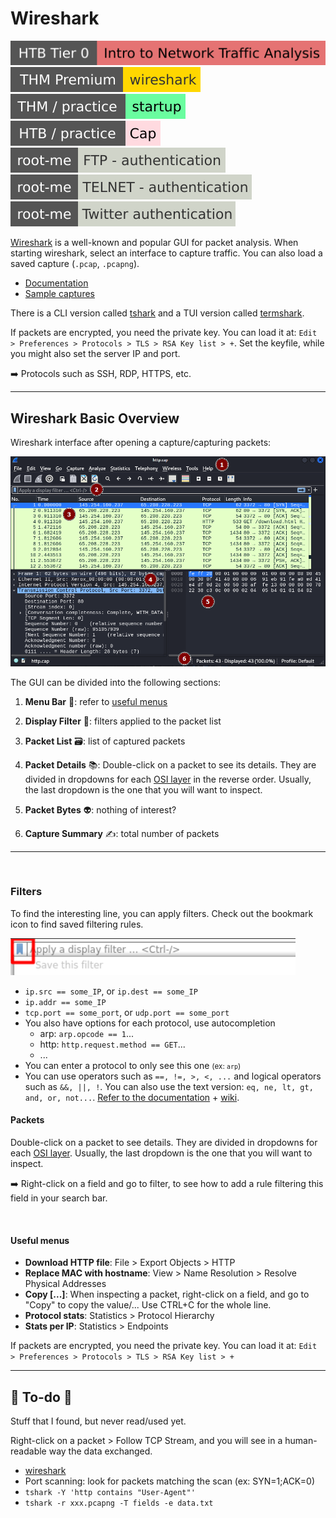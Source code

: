 # Wireshark

[![intro_to_network_traffic_analysis](../../../../../cybersecurity/_badges/htb/intro_to_network_traffic_analysis.svg)](https://academy.hackthebox.com/course/preview/intro-to-network-traffic-analysis)
[![wireshark](../../../../../cybersecurity/_badges/thmp/wireshark.svg)](https://tryhackme.com/room/wireshark)
[![startup](../../../../../cybersecurity/_badges/thm-p/startup.svg)](https://tryhackme.com/room/startup)
[![cap](../../../../../cybersecurity/_badges/htb-p/cap.svg)](https://app.hackthebox.com/machines/Cap)
[![ftp_authentication](../../../../../cybersecurity/_badges/rootme/network/ftp_authentication.svg)](https://www.root-me.org/en/Challenges/Network/FTP-authentication)
[![telnet_authentication](../../../../../cybersecurity/_badges/rootme/network/telnet_authentication.svg)](https://www.root-me.org/en/Challenges/Network/TELNET-authentication)
[![twitter_authentication](../../../../../cybersecurity/_badges/rootme/network/twitter_authentication.svg)](https://www.root-me.org/en/Challenges/Network/Twitter-authentication-101)

<div class="row row-cols-lg-2"><div>

[Wireshark](https://www.wireshark.org/download.html) is a well-known and popular GUI for packet analysis. When starting wireshark, select an interface to capture traffic. You can also load a saved capture (`.pcap`, `.pcapng`).

* [Documentation](https://www.wireshark.org/docs/)
* [Sample captures](https://wiki.wireshark.org/SampleCaptures)

There is a CLI version called [tshark](/operating-systems/networking/commands/index.md#command-tshark) and a TUI version called [termshark](/operating-systems/networking/commands/index.md#command-termshark).
</div><div>

If packets are encrypted, you need the private key. You can load it at: `Edit > Preferences > Protocols > TLS > RSA Key list > +`. Set the keyfile, while you might also set the server IP and port.

➡️ Protocols such as SSH, RDP, HTTPS, etc.
</div></div>

<hr class="sep-both">

## Wireshark Basic Overview

<div class="row row-cols-lg-2"><div>

Wireshark interface after opening a capture/capturing packets:

![wireshark GUI](_images/wireshark.png)
</div><div>

The GUI can be divided into the following sections:

1. **Menu Bar** 🌾: refer to [useful menus](#useful-menus)

2. **Display Filter** 🥅: filters applied to the packet list

3. **Packet List** 🗃️: list of captured packets

4. **Packet Details** 📚: Double-click on a packet to see its details. They are divided in dropdowns for each [OSI layer](/operating-systems/networking/_knowledge/index.md#osi-model) in the reverse order. Usually, the last dropdown is the one that you will want to inspect.

5. **Packet Bytes** 👽: nothing of interest?

6. **Capture Summary** ✍️: total number of packets
</div></div>

<hr class="sep-both">

<div class="row row-cols-lg-2"><div>
<br>

### Filters

To find the interesting line, you can apply filters. Check out the bookmark icon to find saved filtering rules.

![Filter icon](_images/filter.png)

* `ip.src == some_IP`, or `ip.dest == some_IP`
* `ip.addr == some_IP`
* `tcp.port == some_port`, or `udp.port == some_port`
* You also have options for each protocol, use autocompletion
  * arp: `arp.opcode == 1`...
  * http: `http.request.method == GET`...
  * ...
* You can enter a protocol to only see this one <small>(ex: `arp`)</small>
* You can use operators such as `==, !=, >, <, ...` and logical operators such as `&&, ||, !`. You can also use the text version: `eq, ne, lt, gt, and, or, not...`. [Refer to the documentation](https://www.wireshark.org/docs/wsug_html_chunked/ChWorkBuildDisplayFilterSection.html) + [wiki](https://gitlab.com/wireshark/wireshark/-/wikis/CaptureFilters).
</div><div>

#### Packets

Double-click on a packet to see details. They are divided in dropdowns for each [OSI layer](/operating-systems/networking/_knowledge/index.md#osi-model). Usually, the last dropdown is the one that you will want to inspect.

➡️ Right-click on a field and go to filter, to see how to add a rule filtering this field in your search bar.

<br>

#### Useful menus

* **Download HTTP file**: File > Export Objects > HTTP
* **Replace MAC with hostname**: View > Name Resolution > Resolve Physical Addresses
* **Copy [...]**: When inspecting a packet, right-click on a field, and go to "Copy" to copy the value/... Use CTRL+C for the whole line.
* **Protocol stats**: Statistics > Protocol Hierarchy
* **Stats per IP**: Statistics > Endpoints

If packets are encrypted, you need the private key. You can load it at: `Edit > Preferences > Protocols > TLS > RSA Key list > +`
</div></div>

<hr class="sep-both">

## 👻 To-do 👻

Stuff that I found, but never read/used yet.

<div class="row row-cols-lg-2"><div>

Right-click on a packet > Follow TCP Stream, and you will see in a human-readable way the data exchanged.

* [wireshark](https://unit42.paloaltonetworks.com/wireshark-workshop-videos/)
* Port scanning: look for packets matching the scan (ex: SYN=1;ACK=0)
* `tshark -Y 'http contains "User-Agent"'`
* `tshark -r xxx.pcapng -T fields -e data.txt`
</div><div>
</div></div>